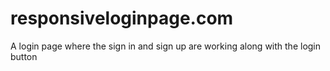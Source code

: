 # responsiveloginpage.com
A login page where the sign in and sign up are working along with the login button 
